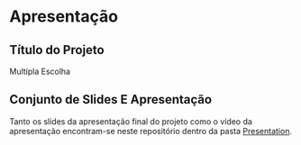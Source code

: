 # Apresentação

## Título do Projeto

Multípla Escolha

## Conjunto de Slides E Apresentação

Tanto os slides da apresentação final do projeto como o vídeo da apresentação encontram-se neste repositório dentro da pasta [Presentation](https://github.com/ICEI-PUC-Minas-PMV-ADS/pmv-ads-2023-1-e4-proj-infra-t1-time3-aplicacao-multipla-escolha/tree/main/presentation).
